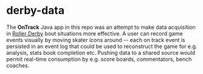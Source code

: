 # derby-data

The **OnTrack** Java app in this repo was an attempt to make data acquisition in [Roller Derby](https://en.wikipedia.org/wiki/Roller_derby) bout situations more effective. A user can record game events visually by moving skater icons around -- each on track event is persisted in an event log that could be used to reconstruct the game for e.g. analysis, stats book completion etc. Pushing data to a shared source would permit real-time consumption by e.g. score boards, commentators, bench coaches.
